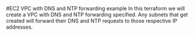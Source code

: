 #EC2 VPC with DNS and NTP forwarding example
In this terraform we will create a VPC with DNS and NTP forwarding specified. Any subnets that get created will forward their DNS and NTP requests to those respective IP addresses. 